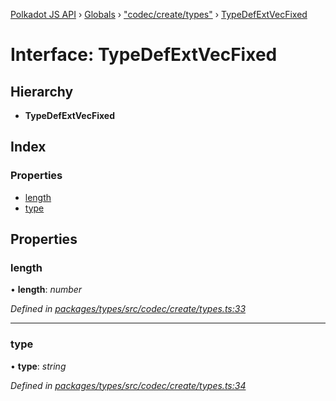 [Polkadot JS API](../README.md) › [Globals](../globals.md) › ["codec/create/types"](../modules/_codec_create_types_.md) › [TypeDefExtVecFixed](_codec_create_types_.typedefextvecfixed.md)

# Interface: TypeDefExtVecFixed

## Hierarchy

* **TypeDefExtVecFixed**

## Index

### Properties

* [length](_codec_create_types_.typedefextvecfixed.md#length)
* [type](_codec_create_types_.typedefextvecfixed.md#type)

## Properties

###  length

• **length**: *number*

*Defined in [packages/types/src/codec/create/types.ts:33](https://github.com/polkadot-js/api/blob/ffaea83e3e/packages/types/src/codec/create/types.ts#L33)*

___

###  type

• **type**: *string*

*Defined in [packages/types/src/codec/create/types.ts:34](https://github.com/polkadot-js/api/blob/ffaea83e3e/packages/types/src/codec/create/types.ts#L34)*
